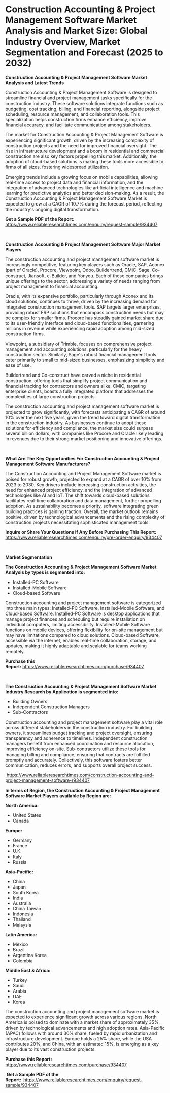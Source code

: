 <p><h1>Construction Accounting & Project Management Software Market Analysis and Market Size: Global Industry Overview, Market Segmentation and Forecast (2025 to 2032)</h1></p><p><strong>Construction Accounting & Project Management Software Market Analysis and Latest Trends</strong></p>
<p><p>Construction Accounting & Project Management Software is designed to streamline financial and project management tasks specifically for the construction industry. These software solutions integrate functions such as budgeting, cost tracking, billing, and financial reporting, alongside project scheduling, resource management, and collaboration tools. This specialization helps construction firms enhance efficiency, improve financial accuracy, and facilitate communication among stakeholders.</p><p>The market for Construction Accounting & Project Management Software is experiencing significant growth, driven by the increasing complexity of construction projects and the need for improved financial oversight. The rise in infrastructure development and a boom in residential and commercial construction are also key factors propelling this market. Additionally, the adoption of cloud-based solutions is making these tools more accessible to firms of all sizes, fostering widespread utilization.</p><p>Emerging trends include a growing focus on mobile capabilities, allowing real-time access to project data and financial information, and the integration of advanced technologies like artificial intelligence and machine learning for predictive analytics and better decision-making. As a result, the Construction Accounting & Project Management Software Market is expected to grow at a CAGR of 10.7% during the forecast period, reflecting the industry's ongoing digital transformation.</p></p>
<p><strong>Get a Sample PDF of the Report:&nbsp;</strong> <a href="https://www.reliableresearchtimes.com/enquiry/request-sample/934407?utm_campaign=2269&utm_medium=2&utm_source=Github&utm_content=ia&utm_term=18042025&utm_id=construction-accounting-project-management-software">https://www.reliableresearchtimes.com/enquiry/request-sample/934407</a></p>
<p>&nbsp;</p>
<p><strong>Construction Accounting & Project Management Software Major Market Players</strong></p>
<p><p>The construction accounting and project management software market is increasingly competitive, featuring key players such as Oracle, SAP, Aconex (part of Oracle), Procore, Viewpoint, Odoo, Buildertrend, CMiC, Sage, Co-construct, Jiansoft, e-Builder, and Yonyou. Each of these companies brings unique offerings to the sector, addressing a variety of needs ranging from project management to financial accounting.</p><p>Oracle, with its expansive portfolio, particularly through Aconex and its cloud solutions, continues to thrive, driven by the increasing demand for integrated construction management tools. SAP targets larger enterprises, providing robust ERP solutions that encompass construction needs but may be complex for smaller firms. Procore has steadily gained market share due to its user-friendly interface and cloud-based functionalities, garnering millions in revenue while experiencing rapid adoption among mid-sized construction firms.</p><p>Viewpoint, a subsidiary of Trimble, focuses on comprehensive project management and accounting solutions, particularly for the heavy construction sector. Similarly, Sage's robust financial management tools cater primarily to small to mid-sized businesses, emphasizing simplicity and ease of use.</p><p>Buildertrend and Co-construct have carved a niche in residential construction, offering tools that simplify project communication and financial tracking for contractors and owners alike. CMiC, targeting enterprise clients, boasts a fully integrated platform that addresses the complexities of large construction projects.</p><p>The construction accounting and project management software market is projected to grow significantly, with forecasts anticipating a CAGR of around 10% over the next five years, given the trend toward digital transformation in the construction industry. As businesses continue to adopt these solutions for efficiency and compliance, the market size could surpass several billion dollars, with companies like Procore and Oracle likely leading in revenues due to their strong market positioning and innovative offerings.</p></p>
<p>&nbsp;</p>
<p><strong>What Are The Key Opportunities For Construction Accounting & Project Management Software Manufacturers?</strong></p>
<p><p>The Construction Accounting and Project Management Software market is poised for robust growth, projected to expand at a CAGR of over 10% from 2023 to 2030. Key drivers include increasing construction activities, the need for enhanced project efficiency, and the integration of advanced technologies like AI and IoT. The shift towards cloud-based solutions facilitates real-time collaboration and data management, further propelling adoption. As sustainability becomes a priority, software integrating green building practices is gaining traction. Overall, the market outlook remains positive, driven by technological advancements and the rising complexity of construction projects necessitating sophisticated management tools.</p></p>
<p><strong>Inquire or Share Your Questions If Any Before Purchasing This Report:</strong> <a href="https://www.reliableresearchtimes.com/enquiry/pre-order-enquiry/934407?utm_campaign=2269&utm_medium=2&utm_source=Github&utm_content=ia&utm_term=18042025&utm_id=construction-accounting-project-management-software">https://www.reliableresearchtimes.com/enquiry/pre-order-enquiry/934407</a></p>
<p>&nbsp;</p>
<p><strong>Market Segmentation</strong></p>
<p><strong>The Construction Accounting & Project Management Software Market Analysis by types is segmented into:</strong></p>
<p><ul><li>Installed-PC Software</li><li>Installed-Mobile Software</li><li>Cloud-based Software</li></ul></p>
<p><p>Construction accounting and project management software is categorized into three main types: Installed-PC Software, Installed-Mobile Software, and Cloud-based Software. Installed-PC Software is desktop applications that manage project finances and scheduling but require installation on individual computers, limiting accessibility. Installed-Mobile Software functions on mobile devices, offering flexibility for on-site management but may have limitations compared to cloud solutions. Cloud-based Software, accessible via the internet, enables real-time collaboration, storage, and updates, making it highly adaptable and scalable for teams working remotely.</p></p>
<p><strong>Purchase this Report:&nbsp;</strong><a href="https://www.reliableresearchtimes.com/purchase/934407?utm_campaign=2269&utm_medium=2&utm_source=Github&utm_content=ia&utm_term=18042025&utm_id=construction-accounting-project-management-software">https://www.reliableresearchtimes.com/purchase/934407</a></p>
<p>&nbsp;</p>
<p><strong>The Construction Accounting & Project Management Software Market Industry Research by Application is segmented into:</strong></p>
<p><ul><li>Building Owners</li><li>Independent Construction Managers</li><li>Sub-Contractors</li></ul></p>
<p><p>Construction accounting and project management software play a vital role across different stakeholders in the construction industry. For building owners, it streamlines budget tracking and project oversight, ensuring transparency and adherence to timelines. Independent construction managers benefit from enhanced coordination and resource allocation, improving efficiency on-site. Sub-contractors utilize these tools for managing billing and compliance, ensuring that contracts are fulfilled promptly and accurately. Collectively, this software fosters better communication, reduces errors, and supports overall project success.</p></p>
<p><a href="https://www.reliableresearchtimes.com/construction-accounting-and-project-management-software-r934407?utm_campaign=2269&utm_medium=2&utm_source=Github&utm_content=ia&utm_term=18042025&utm_id=construction-accounting-project-management-software">&nbsp;https://www.reliableresearchtimes.com/construction-accounting-and-project-management-software-r934407</a></p>
<p><strong>In terms of Region, the Construction Accounting & Project Management Software Market Players available by Region are:</strong></p>
<p>
    <p> <strong> North America: </strong>
        <ul>
            <li>United States</li>
            <li>Canada</li>
        </ul>
        </p> 
    <p> <strong> Europe: </strong>
        <ul>
            <li>Germany</li>
            <li>France</li>
            <li>U.K.</li>
            <li>Italy</li>
            <li>Russia</li>
        </ul>
        </p> 
    <p> <strong> Asia-Pacific: </strong>
        <ul>
            <li>China</li>
            <li>Japan</li>
            <li>South Korea</li>
            <li>India</li>
            <li>Australia</li>
            <li>China Taiwan</li>
            <li>Indonesia</li>
            <li>Thailand</li>
            <li>Malaysia</li>
        </ul>
        </p> 
    <p> <strong> Latin America: </strong>
        <ul>
            <li>Mexico</li>
            <li>Brazil</li>
            <li>Argentina Korea</li>
            <li>Colombia</li>
        </ul>
        </p> 
    <p> <strong> Middle East & Africa: </strong>
        <ul>
            <li>Turkey</li>
            <li>Saudi</li>
            <li>Arabia</li>
            <li>UAE</li>
            <li>Korea</li>
        </ul>
    </p>
    </p>
<p><p>The construction accounting and project management software market is expected to experience significant growth across various regions. North America is poised to dominate with a market share of approximately 35%, driven by technological advancements and high adoption rates. Asia-Pacific (APAC) follows with around 30% share, fueled by rapid urbanization and infrastructure development. Europe holds a 25% share, while the USA contributes 20%, and China, with an estimated 15%, is emerging as a key player due to its vast construction projects.</p></p>
<p><strong>Purchase this Report: </strong><a href="https://www.reliableresearchtimes.com/purchase/934407?utm_campaign=2269&utm_medium=2&utm_source=Github&utm_content=ia&utm_term=18042025&utm_id=construction-accounting-project-management-software">https://www.reliableresearchtimes.com/purchase/934407</a></p>
<p>&nbsp;<strong>Get a Sample PDF of the Report:&nbsp;&nbsp;</strong><a href="https://www.reliableresearchtimes.com/enquiry/request-sample/934407?utm_campaign=2269&utm_medium=2&utm_source=Github&utm_content=ia&utm_term=18042025&utm_id=construction-accounting-project-management-software">https://www.reliableresearchtimes.com/enquiry/request-sample/934407</a></p>
<p><strong></strong></p>
<p><p></p><p></p><p></p></p>